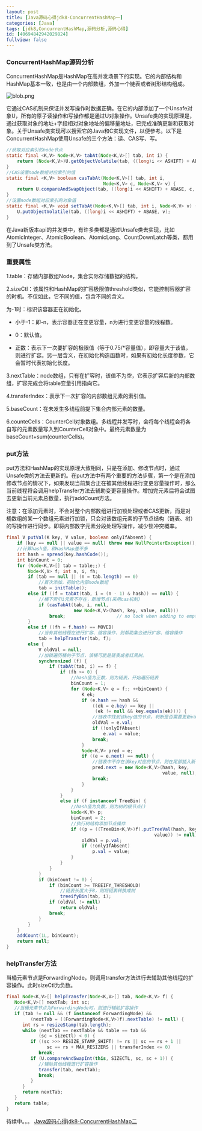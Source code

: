 ```yaml
---
layout: post
title: [Java源码心得jdk8-ConcurrentHashMap一]
categories: [Java]
tags: [jdk8,ConcurrentHashMap,源码分析,源码心得]
id: [40694842942029824]
fullview: false
---
```


### ConcurrentHashMap源码分析

ConcurrentHashMap是HashMap在高并发场景下的实现。它的内部结构和HashMap基本一致，也是由一个内部数组，外加一个链表或者树形结构组成。

![blob.png](http://file.ctosb.com/upload/image/20171030/1509374380839078086.png "1509374380839078086.png")

它通过CAS机制来保证并发写操作时数据正确。在它的内部添加了一个Unsafe对象U，所有的原子读操作和写操作都是通过U对象操作。Unsafe类的实现原理是，通过获取对象的地址+字段相对对象地址的偏移量地址，已完成准确更新和获取对象。关于Unsafe类实现可以搜索它的Java和C实现文件，以便参考。以下是ConcurrentHashMap使用Unsafe的三个方法：读、CAS写、写。


```java
//获取对应索引的node节点
static final <K,V> Node<K,V> tabAt(Node<K,V>[] tab, int i) {
    return (Node<K,V>)U.getObjectVolatile(tab, ((long)i << ASHIFT) + ABASE);
}
//CAS设置node数组对应索引的值
static final <K,V> boolean casTabAt(Node<K,V>[] tab, int i,
                                    Node<K,V> c, Node<K,V> v) {
    return U.compareAndSwapObject(tab, ((long)i << ASHIFT) + ABASE, c, v);
}
//设置node数组对应索引的对象值
static final <K,V> void setTabAt(Node<K,V>[] tab, int i, Node<K,V> v) {
    U.putObjectVolatile(tab, ((long)i << ASHIFT) + ABASE, v);
}
```

在Java新版本api的并发类中，有许多类都是通过Unsafe类去实现，比如AtomicInteger、AtomicBoolean、AtomicLong、CountDownLatch等类，都用到了Unsafe类方法。

### 重要属性

1.table：存储内部数组Node，集合实际存储数据的结构。

2.sizeCtl：该属性和HashMap的扩容极限值threshold类似，它能控制容器扩容的时机。不仅如此，它不同的值，包含不同的含义。

为-1时：标识该容器正在初始化。

* 小于-1：即-n，表示容器正在变更容量，n为进行变更容量的线程数。

* 0：默认值。


* 正数：表示下一次要扩容的极限值（等于0.75/*容量值），即容量大于该值，则进行扩容。另一层含义，在初始化构造函数时，如果有初始化长度参数，它会暂时代表初始化长度。


3.nextTable：node数组，只有在扩容时，该值不为空，它表示扩容后新的内部数组，扩容完成会将table变量引用指向它。

4.transferIndex：表示下一次扩容的内部数组元素的索引值。

5.baseCount：在未发生多线程前提下集合内部元素的数量。


6.counteCells：CounterCell对象数组。多线程并发写时，会将每个线程会将各自写的元素数量写入到CounterCell对象中。最终元素数量为baseCount+sum(counterCells)。

### put方法


put方法和HashMap的实现原理大致相同，只是在添加、修改节点时，通过Unsafe类的方法去更新的。在put方法中有两个重要的方法步骤，第一个是在添加修改节点的情况下，如果发现当前集合正在被其他线程进行变更容量操作时，那么当前线程将会调用helpTransfer方法去辅助变更容量操作。增加完元素后将会试图去更新当前元素总数量，执行addCount方法。

注意：在添加元素时，不会对整个内部数组进行加锁处理或者CAS更新，而是对桶数组的某一个数组元素进行加锁，只会对该数组元素的子节点结构（链表、树）的写操作进行同步。即将内部数字元素分段处理写操作，减少锁冲突概率。

```java
final V putVal(K key, V value, boolean onlyIfAbsent) {
    if (key == null || value == null) throw new NullPointerException();
    //计算hash值，和HashMap差不多
    int hash = spread(key.hashCode());
    int binCount = 0;
    for (Node<K,V>[] tab = table;;) {
        Node<K,V> f; int n, i, fh;
        if (tab == null || (n = tab.length) == 0)
            //首次添加，初始化内部node数组
            tab = initTable();
        else if ((f = tabAt(tab, i = (n - 1) & hash)) == null) {
            //桶下索引i元素不存在，新增节点(采用cas机制)
            if (casTabAt(tab, i, null,
                         new Node<K,V>(hash, key, value, null)))
                break;                   // no lock when adding to empty bin
        }
        else if ((fh = f.hash) == MOVED)
            //当有其他线程在进行扩容、缩容操作，则帮助集合进行扩容、缩容操作
            tab = helpTransfer(tab, f);
        else {
            V oldVal = null;
            //加锁遍历桶的子节点，该桶可能是链表或者红黑树。
            synchronized (f) {
                if (tabAt(tab, i) == f) {
                    if (fh >= 0) {
                        //hash值为正数，则为链表，开始遍历链表
                        binCount = 1;
                        for (Node<K,V> e = f;; ++binCount) {
                            K ek;
                            if (e.hash == hash &&
                                ((ek = e.key) == key ||
                                 (ek != null && key.equals(ek)))) {
                                //链表中找到该key值的节点，判断是否需要更新value值
                                oldVal = e.val;
                                if (!onlyIfAbsent)
                                    e.val = value;
                                break;
                            }
                            Node<K,V> pred = e;
                            if ((e = e.next) == null) {
                                //链表中不存在该key对应的节点，则在尾部插入新节点
                                pred.next = new Node<K,V>(hash, key,
                                                          value, null);
                                break;
                            }
                        }
                    }
                    else if (f instanceof TreeBin) {
                        //hash值为负数，则为树的根节点()
                        Node<K,V> p;
                        binCount = 2;
                        //执行树结构添加节点操作
                        if ((p = ((TreeBin<K,V>)f).putTreeVal(hash, key,
                                                       value)) != null) {
                            oldVal = p.val;
                            if (!onlyIfAbsent)
                                p.val = value;
                        }
                    }
                }
            }
            if (binCount != 0) {
                if (binCount >= TREEIFY_THRESHOLD)
                    //链表长度大于8，则将链表转换成树
                    treeifyBin(tab, i);
                if (oldVal != null)
                    return oldVal;
                break;
            }
        }
    }
    addCount(1L, binCount);
    return null;
}
```

### helpTransfer方法

当桶元素节点是ForwardingNode，则调用transfer方法进行去辅助其他线程的扩容操作。此时sizeCtl为负数。


```java
final Node<K,V>[] helpTransfer(Node<K,V>[] tab, Node<K,V> f) {
   Node<K,V>[] nextTab; int sc;
   //当桶元素节点为ForwardingNode时，则进行辅助扩容操作
   if (tab != null && (f instanceof ForwardingNode) &&
         (nextTab = ((ForwardingNode<K,V>)f).nextTable) != null) {
      int rs = resizeStamp(tab.length);
      while (nextTab == nextTable && table == tab &&
            (sc = sizeCtl) < 0) {
         if ((sc >>> RESIZE_STAMP_SHIFT) != rs || sc == rs + 1 ||
               sc == rs + MAX_RESIZERS || transferIndex <= 0)
            break;
         if (U.compareAndSwapInt(this, SIZECTL, sc, sc + 1)) {
            //辅助其他线程进行扩容操作
            transfer(tab, nextTab);
            break;
         }
      }
      return nextTab;
   }
   return table;
}
```

待续中。。。 [Java源码心得jdk8-ConcurrentHashMap二](http://ctosb.com/article/46545554779406336)

